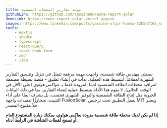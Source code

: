 ```yaml
---
title: مولد تقارير المحطات الشمسية
githubLinK: https://github.com/YassineOH/eone-report-solar
demoLink: https://eone-report-solar.vercel.app/en
images: https://www.linkedin.com/posts/yassine-ofqir-hamma-52b5a7165_solar-nextjs-nextjs14-activity-7168288298958856192-ba6G?utm_source=share&utm_medium=member_desktop
techs: 
    - nextjs
    - shadcn
    - typescript
    - react-query
    - react-hook-form
    - zod
    - i18n
---
```

بصفتي مهندس طاقة شمسية، واجهت مهمة مرهقة تتمثل في تنزيل وتنسيق التقارير الشهرية لعملائنا. لتبسيط هذه العملية، بدأت في إنشاء تطبيق - منصة بسيطة مصممة لمراقبة محطات الطاقة الشمسية لدينا المزودة فقط بـ *عواكس هواوي* (على الأقل في الوقت الحالي). لا يقوم هذا الأداة بتبسيط عملية إنشاء التقارير، بما في ذلك البيانات الحيوية مثل إنتاج الطاقة الشمسية والتوفير الشهري فحسب، بل يشرف أيضًا على أداء التثبيت، متجاوزًا تعقيدات واجهة FusionSolar. يعمل التطبيق تحت ترخيص MIT ويعتبر حلاً مفتوح المصدر.

**إذا لم يكن لديك محطة طاقة شمسية مزودة بعاكس هواوي، يمكنك زيارة المستودع العام أو تصفح لقطات الشاشة في الرابط أدناه.**